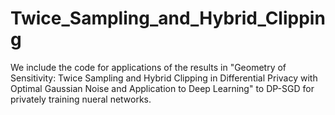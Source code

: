 # Twice_Sampling_and_Hybrid_Clipping

We include the code for applications of the results in "Geometry of Sensitivity: Twice Sampling and Hybrid Clipping in Differential Privacy with Optimal Gaussian Noise and Application to Deep Learning" to DP-SGD for privately training nueral networks. 
